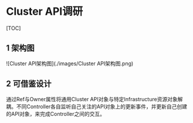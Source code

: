 # Cluster API调研

[TOC]

## 1 架构图

![Cluster API架构图](./images/Cluster API架构图.png)

## 2 可借鉴设计

通过Ref与Owner属性将通用Cluster API对象与特定Infrastructure资源对象解耦。不同Controller各自监听自己关注的API对象上的更新事件，并更新自己创建的API对象，来完成Controller之间的交互。

